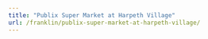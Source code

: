 ```yaml
---
title: "Publix Super Market at Harpeth Village"
url: /franklin/publix-super-market-at-harpeth-village/
---
```


